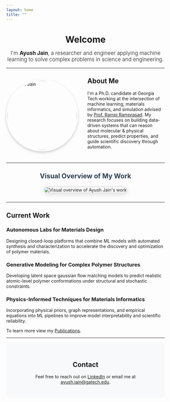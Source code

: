 ```yaml
---
layout: home
title: ""
---
```


<div style="text-align: center;">
  <h1 style="margin-bottom: 0.2em;">Welcome</h1>
  <p style="font-size: 1.2em; font-weight: 300;">
    I'm <strong>Ayush Jain</strong>, a researcher and engineer applying machine learning to solve complex problems in science and engineering.
  </p>
</div>

---

<div class="about-section">
  <div class="profile-container">
    <img src="{{ '/assets/images/pic.jpeg' | relative_url }}" alt="Ayush Jain" class="profile-image">
  </div>
  <div class="bio-container">
    <h2>About Me</h2>
    <p>I'm a Ph.D. candidate at Georgia Tech working at the intersection of machine learning, materials informatics, and simulation advised by <a href="https://ramprasad.mse.gatech.edu/" target="_blank">Prof. Rampi Ramprasad</a>. My research focuses on building data-driven systems that can reason about molecular & physical structures, predict properties, and guide scientific discovery through automation.</p>

  </div>
</div>

---

<div class="work-visual-section">
  <h2>Visual Overview of My Work</h2>
  <img src="{{ '/assets/images/work_viz.jpg' | relative_url }}" alt="Visual overview of Ayush Jain's work" class="work-visual-image">
</div>

---

## Current Work

### Autonomous Labs for Materials Design  
Designing closed-loop platforms that combine ML models with automated synthesis and characterization to accelerate the discovery and optimization of polymer materials.

### Generative Modeling for Complex Polymer Structures  
Developing latent space gaussian flow matching models to predict realistic atomic-level polymer conformations under structural and stochastic constraints.

### Physics-Informed Techniques for Materials Informatics  
Incorporating physical priors, graph representations, and empirical equations into ML pipelines to improve model interpretability and scientific reliability.

To learn more view my [Publications](/publications).

---

<div class="contact-section">
  <h2>Contact</h2>
  <p>Feel free to reach out on <a href="https://www.linkedin.com/in/j-ayush" target="_blank">LinkedIn</a> or email me at <a href="mailto:ayush.jain@gatech.edu">ayush.jain@gatech.edu</a>.</p>
</div>

<style>
  .about-section {
    display: flex;
    align-items: center;
    margin: 2em 0;
    gap: 30px;
  }
  
  .profile-container {
    flex: 0 0 auto;
  }
  
  .profile-image {
    width: 220px;
    height: auto;
    border-radius: 50%;
    box-shadow: 0 4px 8px rgba(0,0,0,0.2);
    border: 4px solid white;
  }
  
  .bio-container {
    flex: 1;
  }
  
  .bio-container h2 {
    margin-top: 0;
  }
  
  .button-container {
    text-align: center;
    margin: 2em 0;
  }
  
  .view-button {
    display: inline-block;
    padding: 10px 20px;
    background-color: #3498db;
    color: white;
    text-decoration: none;
    border-radius: 5px;
    font-weight: bold;
    transition: background-color 0.3s;
  }
  
  .view-button:hover {
    background-color: #2980b9;
    text-decoration: none;
    color: white;
  }
  
  .contact-section {
    background-color: #f8f9fa;
    padding: 2em;
    border-radius: 8px;
    text-align: center;
    margin-bottom: 2em;
  }
  
  /* Responsive layout - makes it stack on small screens */
  @media (max-width: 768px) {
    .about-section {
      flex-direction: column;
      text-align: center;
    }
    
    .profile-container {
      margin-bottom: 1.5em;
    }
  }
  
  .work-visual-section {
    text-align: center;
    margin: 2em 0 2em 0;
  }
  .work-visual-section h2 {
    margin-bottom: 1em;
    color: #2c3e50;
  }
  .work-visual-image {
    max-width: 90%;
    height: auto;
    border-radius: 12px;
    box-shadow: 0 4px 16px rgba(0,0,0,0.12);
    border: 2px solid #e0e0e0;
  }
</style>
